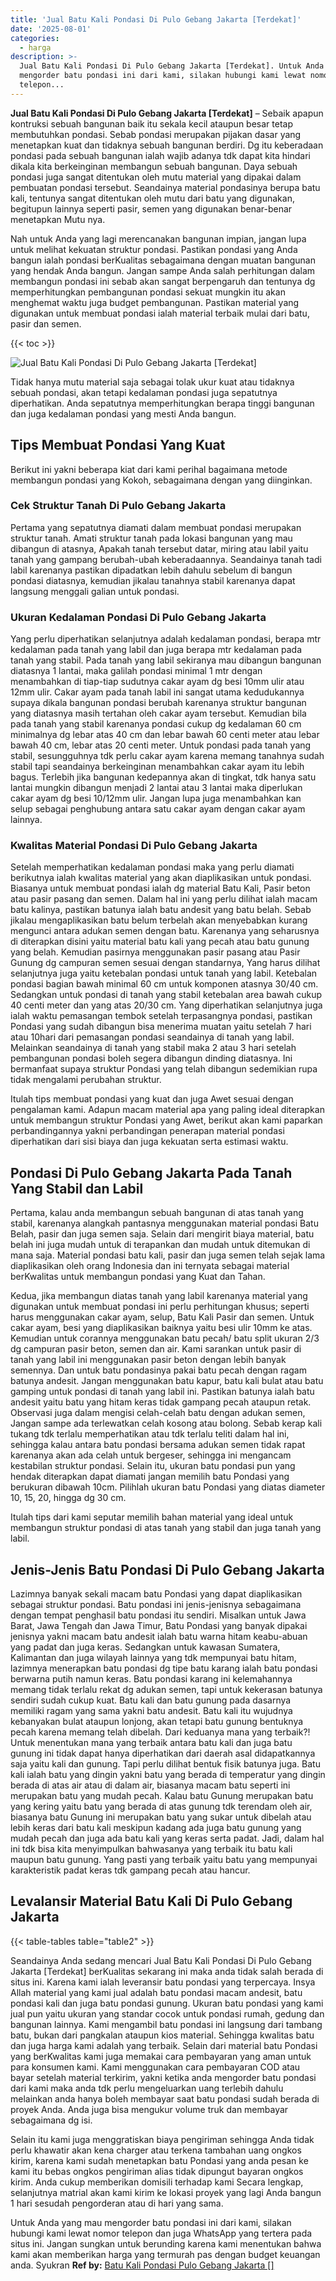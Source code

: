 ```yaml
---
title: 'Jual Batu Kali Pondasi Di Pulo Gebang Jakarta [Terdekat]'
date: '2025-08-01'
categories:
  - harga
description: >-
  Jual Batu Kali Pondasi Di Pulo Gebang Jakarta [Terdekat]. Untuk Anda yang mau
  mengorder batu pondasi ini dari kami, silakan hubungi kami lewat nomor
  telepon...
---
```


**Jual Batu Kali Pondasi Di Pulo Gebang Jakarta \[Terdekat\]** – Sebaik apapun kontruksi sebuah bangunan baik itu sekala kecil ataupun besar tetap membutuhkan pondasi. Sebab pondasi merupakan pijakan dasar yang menetapkan kuat dan tidaknya sebuah bangunan berdiri. Dg itu keberadaan pondasi pada sebuah bangunan ialah wajib adanya tdk dapat kita hindari dikala kita berkeinginan membangun sebuah bangunan. Daya sebuah pondasi juga sangat ditentukan oleh mutu material yang dipakai dalam pembuatan pondasi tersebut. Seandainya material pondasinya berupa batu kali, tentunya sangat ditentukan oleh mutu dari batu yang digunakan, begitupun lainnya seperti pasir, semen yang digunakan benar-benar menetapkan Mutu nya.

Nah untuk Anda yang lagi merencanakan bangunan impian, jangan lupa untuk melihat kekuatan struktur pondasi. Pastikan pondasi yang Anda bangun ialah pondasi berKualitas sebagaimana dengan muatan bangunan yang hendak Anda bangun. Jangan sampe Anda salah perhitungan dalam membangun pondasi ini sebab akan sangat berpengaruh dan tentunya dg memperhitungkan pembangunan pondasi sekuat mungkin itu akan menghemat waktu juga budget pembangunan. Pastikan material yang digunakan untuk membuat pondasi ialah material terbaik mulai dari batu, pasir dan semen.

{{< toc >}}

![Jual Batu Kali Pondasi Di Pulo Gebang Jakarta [Terdekat]](/images/jual-batu-kali-12.png)

Tidak hanya mutu material saja sebagai tolak ukur kuat atau tidaknya sebuah pondasi, akan tetapi kedalaman pondasi juga sepatutnya diperhatikan. Anda sepatutnya memperhitungkan berapa tinggi bangunan dan juga kedalaman pondasi yang mesti Anda bangun.

## Tips Membuat Pondasi Yang Kuat

Berikut ini yakni beberapa kiat dari kami perihal bagaimana metode membangun pondasi yang Kokoh, sebagaimana dengan yang diinginkan.

### Cek Struktur Tanah Di Pulo Gebang Jakarta

Pertama yang sepatutnya diamati dalam membuat pondasi merupakan struktur tanah. Amati struktur tanah pada lokasi bangunan yang mau dibangun di atasnya, Apakah tanah tersebut datar, miring atau labil yaitu tanah yang gampang berubah-ubah keberadaannya. Seandainya tanah tadi labil karenanya pastikan dipadatkan lebih dahulu sebelum di bangun pondasi diatasnya, kemudian jikalau tanahnya stabil karenanya dapat langsung menggali galian untuk pondasi.

### Ukuran Kedalaman Pondasi Di Pulo Gebang Jakarta

Yang perlu diperhatikan selanjutnya adalah kedalaman pondasi, berapa mtr kedalaman pada tanah yang labil dan juga berapa mtr kedalaman pada tanah yang stabil. Pada tanah yang labil sekiranya mau dibangun bangunan diatasnya 1 lantai, maka galilah pondasi minimal 1 mtr dengan menambahkan di tiap-tiap sudutnya cakar ayam dg besi 10mm ulir atau 12mm ulir. Cakar ayam pada tanah labil ini sangat utama kedudukannya supaya dikala bangunan pondasi berubah karenanya struktur bangunan yang diatasnya masih tertahan oleh cakar ayam tersebut. Kemudian bila pada tanah yang stabil karenanya pondasi cukup dg kedalaman 60 cm minimalnya dg lebar atas 40 cm dan lebar bawah 60 centi meter atau lebar bawah 40 cm, lebar atas 20 centi meter. Untuk pondasi pada tanah yang stabil, sesungguhnya tdk perlu cakar ayam karena memang tanahnya sudah stabil tapi seandainya berkeinginan menambahkan cakar ayam itu lebih bagus. Terlebih jika bangunan kedepannya akan di tingkat, tdk hanya satu lantai mungkin dibangun menjadi 2 lantai atau 3 lantai maka diperlukan cakar ayam dg besi 10/12mm ulir. Jangan lupa juga menambahkan kan selup sebagai penghubung antara satu cakar ayam dengan cakar ayam lainnya.

### Kwalitas Material Pondasi Di Pulo Gebang Jakarta

Setelah memperhatikan kedalaman pondasi maka yang perlu diamati berikutnya ialah kwalitas material yang akan diaplikasikan untuk pondasi. Biasanya untuk membuat pondasi ialah dg material Batu Kali, Pasir beton atau pasir pasang dan semen. Dalam hal ini yang perlu dilihat ialah macam batu kalinya, pastikan batunya ialah batu andesit yang batu belah. Sebab jikalau mengaplikasikan batu belum terbelah akan menyebabkan kurang mengunci antara adukan semen dengan batu. Karenanya yang seharusnya di diterapkan disini yaitu material batu kali yang pecah atau batu gunung yang belah. Kemudian pasirnya menggunakan pasir pasang atau Pasir Gunung dg campuran semen sesuai dengan standarnya, Yang harus dilihat selanjutnya juga yaitu ketebalan pondasi untuk tanah yang labil. Ketebalan pondasi bagian bawah minimal 60 cm untuk komponen atasnya 30/40 cm. Sedangkan untuk pondasi di tanah yang stabil ketebalan area bawah cukup 40 centi meter dan yang atas 20/30 cm. Yang diperhatikan selanjutnya juga ialah waktu pemasangan tembok setelah terpasangnya pondasi, pastikan Pondasi yang sudah dibangun bisa menerima muatan yaitu setelah 7 hari atau 10hari dari pemasangan pondasi seandainya di tanah yang labil. Melainkan seandainya di tanah yang stabil maka 2 atau 3 hari setelah pembangunan pondasi boleh segera dibangun dinding diatasnya. Ini bermanfaat supaya struktur Pondasi yang telah dibangun sedemikian rupa tidak mengalami perubahan struktur.

Itulah tips membuat pondasi yang kuat dan juga Awet sesuai dengan pengalaman kami. Adapun macam material apa yang paling ideal diterapkan untuk membangun struktur Pondasi yang Awet, berikut akan kami paparkan perbandingannya yakni perbandingan penerapan material pondasi diperhatikan dari sisi biaya dan juga kekuatan serta estimasi waktu.

## Pondasi Di Pulo Gebang Jakarta Pada Tanah Yang Stabil dan Labil

Pertama, kalau anda membangun sebuah bangunan di atas tanah yang stabil, karenanya alangkah pantasnya menggunakan material pondasi Batu Belah, pasir dan juga semen saja. Selain dari mengirit biaya material, batu belah ini juga mudah untuk di terapankan dan mudah untuk ditemukan di mana saja. Material pondasi batu kali, pasir dan juga semen telah sejak lama diaplikasikan oleh orang Indonesia dan ini ternyata sebagai material berKwalitas untuk membangun pondasi yang Kuat dan Tahan.

Kedua, jika membangun diatas tanah yang labil karenanya material yang digunakan untuk membuat pondasi ini perlu perhitungan khusus; seperti harus menggunakan cakar ayam, selup, Batu Kali Pasir dan semen. Untuk cakar ayam, besi yang diaplikasikan baiknya yaitu besi ulir 10mm ke atas. Kemudian untuk corannya menggunakan batu pecah/ batu split ukuran 2/3 dg campuran pasir beton, semen dan air. Kami sarankan untuk pasir di tanah yang labil ini menggunakan pasir beton dengan lebih banyak semennya. Dan untuk batu pondasinya pakai batu pecah dengan ragam batunya andesit. Jangan menggunakan batu kapur, batu kali bulat atau batu gamping untuk pondasi di tanah yang labil ini. Pastikan batunya ialah batu andesit yaitu batu yang hitam keras tidak gampang pecah ataupun retak. Observasi juga dalam mengisi celah-celah batu dengan adukan semen, Jangan sampe ada terlewatkan celah kosong atau bolong. Sebab kerap kali tukang tdk terlalu memperhatikan atau tdk terlalu teliti dalam hal ini, sehingga kalau antara batu pondasi bersama adukan semen tidak rapat karenanya akan ada celah untuk bergeser, sehingga ini mengancam kestabilan struktur pondasi. Selain itu, ukuran batu pondasi pun yang hendak diterapkan dapat diamati jangan memilih batu Pondasi yang berukuran dibawah 10cm. Pilihlah ukuran batu Pondasi yang diatas diameter 10, 15, 20, hingga dg 30 cm.

Itulah tips dari kami seputar memilih bahan material yang ideal untuk membangun struktur pondasi di atas tanah yang stabil dan juga tanah yang labil.

## Jenis-Jenis Batu Pondasi Di Pulo Gebang Jakarta

Lazimnya banyak sekali macam batu Pondasi yang dapat diaplikasikan sebagai struktur pondasi. Batu pondasi ini jenis-jenisnya sebagaimana dengan tempat penghasil batu pondasi itu sendiri. Misalkan untuk Jawa Barat, Jawa Tengah dan Jawa Timur, Batu Pondasi yang banyak dipakai jenisnya yakni macam batu andesit ialah batu warna hitam keabu-abuan yang padat dan juga keras. Sedangkan untuk kawasan Sumatera, Kalimantan dan juga wilayah lainnya yang tdk mempunyai batu hitam, lazimnya menerapkan batu pondasi dg tipe batu karang ialah batu pondasi berwarna putih namun keras. Batu pondasi karang ini kelemahannya memang tidak terlalu rekat dg adukan semen, tapi untuk kekerasan batunya sendiri sudah cukup kuat. Batu kali dan batu gunung pada dasarnya memiliki ragam yang sama yakni batu andesit. Batu kali itu wujudnya kebanyakan bulat ataupun lonjong, akan tetapi batu gunung bentuknya pecah karena memang telah dibelah. Dari keduanya mana yang terbaik?! Untuk menentukan mana yang terbaik antara batu kali dan juga batu gunung ini tidak dapat hanya diperhatikan dari daerah asal didapatkannya saja yaitu kali dan gunung. Tapi perlu dilihat bentuk fisik batunya juga. Batu kali ialah batu yang dingin yakni batu yang berada di temperatur yang dingin berada di atas air atau di dalam air, biasanya macam batu seperti ini merupakan batu yang mudah pecah. Kalau batu Gunung merupakan batu yang kering yaitu batu yang berada di atas gunung tdk terendam oleh air, biasanya batu Gunung ini merupakan batu yang sukar untuk dibelah atau lebih keras dari batu kali meskipun kadang ada juga batu gunung yang mudah pecah dan juga ada batu kali yang keras serta padat. Jadi, dalam hal ini tdk bisa kita menyimpulkan bahwasanya yang terbaik itu batu kali maupun batu gunung. Yang pasti yang terbaik yaitu batu yang mempunyai karakteristik padat keras tdk gampang pecah atau hancur.

## Levalansir Material Batu Kali Di Pulo Gebang Jakarta

{{< table-tables table="table2" >}}

Seandainya Anda sedang mencari Jual Batu Kali Pondasi Di Pulo Gebang Jakarta \[Terdekat\] berKualitas sekarang ini maka anda tidak salah berada di situs ini. Karena kami ialah leveransir batu pondasi yang terpercaya. Insya Allah material yang kami jual adalah batu pondasi macam andesit, batu pondasi kali dan juga batu pondasi gunung. Ukuran batu pondasi yang kami jual pun yaitu ukuran yang standar cocok untuk pondasi rumah, gedung dan bangunan lainnya. Kami mengambil batu pondasi ini langsung dari tambang batu, bukan dari pangkalan ataupun kios material. Sehingga kwalitas batu dan juga harga kami adalah yang terbaik. Selain dari material batu Pondasi yang berKwalitas kami juga memakai cara pembayaran yang aman untuk para konsumen kami. Kami menggunakan cara pembayaran COD atau bayar setelah material terkirim, yakni ketika anda mengorder batu pondasi dari kami maka anda tdk perlu mengeluarkan uang terlebih dahulu melainkan anda hanya boleh membayar saat batu pondasi sudah berada di proyek Anda. Anda juga bisa mengukur volume truk dan membayar sebagaimana dg isi.

Selain itu kami juga menggratiskan biaya pengiriman sehingga Anda tidak perlu khawatir akan kena charger atau terkena tambahan uang ongkos kirim, karena kami sudah menetapkan batu Pondasi yang anda pesan ke kami itu bebas ongkos pengiriman alias tidak dipungut bayaran ongkos kirim. Anda cukup memberikan domisili terhadap kami Secara lengkap, selanjutnya matrial akan kami kirim ke lokasi proyek yang lagi Anda bangun 1 hari sesudah pengorderan atau di hari yang sama.

Untuk Anda yang mau mengorder batu pondasi ini dari kami, silakan hubungi kami lewat nomor telepon dan juga WhatsApp yang tertera pada situs ini. Jangan sungkan untuk berunding karena kami menentukan bahwa kami akan memberikan harga yang termurah pas dengan budget keuangan anda. Syukran
**Ref by:** [Batu Kali Pondasi Pulo Gebang Jakarta []](https://id.wikipedia.org/wiki/Batu)
